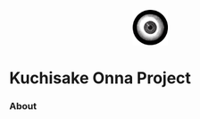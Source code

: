 <p align="center"><img width=12.5% src="https://github.com/AhmadRazaJamal/Kuchisake_Onna/blob/master/logo.gif"></p>

# Kuchisake Onna Project

### About
